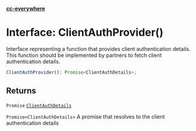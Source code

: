[**cc-everywhere**](../../../../../index.md)

<HorizontalLine />

# Interface: ClientAuthProvider()

Interface representing a function that provides client authentication details.
This function should be implemented by partners to fetch client authentication details.

```ts
ClientAuthProvider(): Promise<ClientAuthDetails>;
```

## Returns

`Promise` [`ClientAuthDetails`](client-auth-details.md)

`Promise<ClientAuthDetails>` A promise that resolves to the client authentication details
